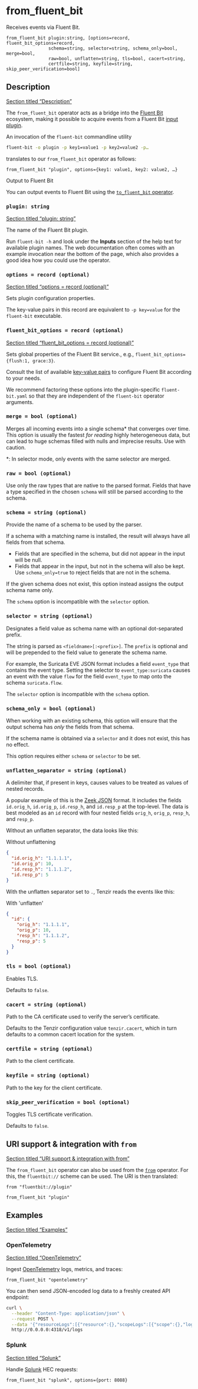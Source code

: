 # from_fluent_bit

Receives events via Fluent Bit.

```tql
from_fluent_bit plugin:string, [options=record, fluent_bit_options=record,
                schema=string, selector=string, schema_only=bool, merge=bool,
                raw=bool, unflatten=string, tls=bool, cacert=string,
                certfile=string, keyfile=string, skip_peer_verification=bool]
```

## Description

[Section titled “Description”](#description)

The `from_fluent_bit` operator acts as a bridge into the [Fluent Bit](https://docs.fluentbit.io) ecosystem, making it possible to acquire events from a Fluent Bit [input plugin](https://docs.fluentbit.io/manual/pipeline/inputs).

An invocation of the `fluent-bit` commandline utility

```bash
fluent-bit -o plugin -p key1=value1 -p key2=value2 -p…
```

translates to our `from_fluent_bit` operator as follows:

```tql
from_fluent_bit "plugin", options={key1: value1, key2: value2, …}
```

Output to Fluent Bit

You can output events to Fluent Bit using the [`to_fluent_bit` operator](/reference/operators/to_fluent_bit).

### `plugin: string`

[Section titled “plugin: string”](#plugin-string)

The name of the Fluent Bit plugin.

Run `fluent-bit -h` and look under the **Inputs** section of the help text for available plugin names. The web documentation often comes with an example invocation near the bottom of the page, which also provides a good idea how you could use the operator.

### `options = record (optional)`

[Section titled “options = record (optional)”](#options--record-optional)

Sets plugin configuration properties.

The key-value pairs in this record are equivalent to `-p key=value` for the `fluent-bit` executable.

### `fluent_bit_options = record (optional)`

[Section titled “fluent\_bit\_options = record (optional)”](#fluent_bit_options--record-optional)

Sets global properties of the Fluent Bit service., e.g., `fluent_bit_options={flush:1, grace:3}`.

Consult the list of available [key-value pairs](https://docs.fluentbit.io/manual/administration/configuring-fluent-bit/classic-mode/configuration-file#config_section) to configure Fluent Bit according to your needs.

We recommend factoring these options into the plugin-specific `fluent-bit.yaml` so that they are independent of the `fluent-bit` operator arguments.

### `merge = bool (optional)`

Merges all incoming events into a single schema\* that converges over time. This option is usually the fastest *for reading* highly heterogeneous data, but can lead to huge schemas filled with nulls and imprecise results. Use with caution.

\*: In selector mode, only events with the same selector are merged.

### `raw = bool (optional)`

Use only the raw types that are native to the parsed format. Fields that have a type specified in the chosen `schema` will still be parsed according to the schema.

### `schema = string (optional)`

Provide the name of a schema to be used by the parser.

If a schema with a matching name is installed, the result will always have all fields from that schema.

* Fields that are specified in the schema, but did not appear in the input will be null.
* Fields that appear in the input, but not in the schema will also be kept. Use `schema_only=true` to reject fields that are not in the schema.

If the given schema does not exist, this option instead assigns the output schema name only.

The `schema` option is incompatible with the `selector` option.

### `selector = string (optional)`

Designates a field value as schema name with an optional dot-separated prefix.

The string is parsed as `<fieldname>[:<prefix>]`. The `prefix` is optional and will be prepended to the field value to generate the schema name.

For example, the Suricata EVE JSON format includes a field `event_type` that contains the event type. Setting the selector to `event_type:suricata` causes an event with the value `flow` for the field `event_type` to map onto the schema `suricata.flow`.

The `selector` option is incompatible with the `schema` option.

### `schema_only = bool (optional)`

When working with an existing schema, this option will ensure that the output schema has *only* the fields from that schema.

If the schema name is obtained via a `selector` and it does not exist, this has no effect.

This option requires either `schema` or `selector` to be set.

### `unflatten_separator = string (optional)`

A delimiter that, if present in keys, causes values to be treated as values of nested records.

A popular example of this is the [Zeek JSON](/reference/operators/read_zeek_json) format. It includes the fields `id.orig_h`, `id.orig_p`, `id.resp_h`, and `id.resp_p` at the top-level. The data is best modeled as an `id` record with four nested fields `orig_h`, `orig_p`, `resp_h`, and `resp_p`.

Without an unflatten separator, the data looks like this:

Without unflattening

```json
{
  "id.orig_h": "1.1.1.1",
  "id.orig_p": 10,
  "id.resp_h": "1.1.1.2",
  "id.resp_p": 5
}
```

With the unflatten separator set to `.`, Tenzir reads the events like this:

With 'unflatten'

```json
{
  "id": {
    "orig_h": "1.1.1.1",
    "orig_p": 10,
    "resp_h": "1.1.1.2",
    "resp_p": 5
  }
}
```

### `tls = bool (optional)`

Enables TLS.

Defaults to `false`.

### `cacert = string (optional)`

Path to the CA certificate used to verify the server’s certificate.

Defaults to the Tenzir configuration value `tenzir.cacert`, which in turn defaults to a common cacert location for the system.

### `certfile = string (optional)`

Path to the client certificate.

### `keyfile = string (optional)`

Path to the key for the client certificate.

### `skip_peer_verification = bool (optional)`

Toggles TLS certificate verification.

Defaults to `false`.

## URI support & integration with `from`

[Section titled “URI support & integration with from”](#uri-support--integration-with-from)

The `from_fluent_bit` operator can also be used from the [`from`](/reference/operators/from) operator. For this, the `fluentbit://` scheme can be used. The URI is then translated:

```tql
from "fluentbit://plugin"
```

```tql
from_fluent_bit "plugin"
```

## Examples

[Section titled “Examples”](#examples)

### OpenTelemetry

[Section titled “OpenTelemetry”](#opentelemetry)

Ingest [OpenTelemetry](https://docs.fluentbit.io/manual/pipeline/inputs/slack) logs, metrics, and traces:

```tql
from_fluent_bit "opentelemetry"
```

You can then send JSON-encoded log data to a freshly created API endpoint:

```bash
curl \
  --header "Content-Type: application/json" \
  --request POST \
  --data '{"resourceLogs":[{"resource":{},"scopeLogs":[{"scope":{},"logRecords":[{"timeUnixNano":"1660296023390371588","body":{"stringValue":"{\"message\":\"dummy\"}"},"traceId":"","spanId":""}]}]}]}' \
  http://0.0.0.0:4318/v1/logs
```

### Splunk

[Section titled “Splunk”](#splunk)

Handle [Splunk](https://docs.fluentbit.io/manual/pipeline/inputs/splunk) HEC requests:

```tql
from_fluent_bit "splunk", options={port: 8088}
```